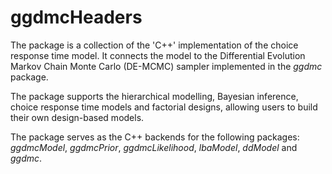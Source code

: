 # ggdmcHeaders

The package is a collection of the 'C++' implementation of the choice
response time model. It connects the model to the Differential
Evolution Markov Chain Monte Carlo (DE-MCMC) sampler implemented in
the _ggdmc_ package.

The package supports the hierarchical modelling, Bayesian inference,
choice response time models and factorial designs, allowing users to
build their own design-based models.

The package serves as the C++ backends for the following packages:
_ggdmcModel_, _ggdmcPrior_, _ggdmcLikelihood_, _lbaModel_, _ddModel_ and _ggdmc_.
